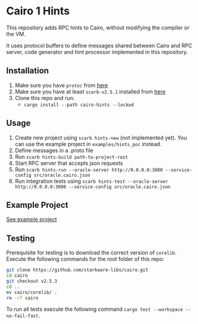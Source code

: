 # Cairo 1 Hints

This repository adds RPC hints to Cairo, without modifying the compiler or the VM.

It uses protocol buffers to define messages shared between Cairo and RPC server, code generator and hint processor implemented in this repository.

## Installation

1. Make sure you have `protoc` from [here](https://grpc.io/docs/protoc-installation/)
2. Make sure you have at least `scarb-v2.5.1` installed from [here](https://docs.swmansion.com/scarb/download.html)
3. Clone this repo and run:
    * `cargo install --path cairo-hints --locked`

## Usage

1. Create new project using `scarb hints-new` (not implemented yet). You can use the example project in `examples/hints_poc` instead.
2. Define messages in a .proto file
3. Run `scarb hints-build path-to-project-root`
4. Start RPC server that accepts json requests
5. Run `scarb hints-run --oracle-server http://0.0.0.0:3000 --service-config src/oracle.cairo.json`
6. Run integration tests using `scarb hints-test --oracle-server http://0.0.0.0:3000 --service-config src/oracle.cairo.json`


## Example Project
[See example project](https://github.com/reilabs/cairo-hints/tree/main/examples/hints_poc)


## Testing
Prerequisite for testing is to download the correct version of `corelib`. Execute the following commands for the root folder of this repo:
```bash
git clone https://github.com/starkware-libs/cairo.git
cd cairo
git checkout v2.5.3
cd ..
mv cairo/corelib/ .
rm -rf cairo
```

To run all tests execute the following command `cargo test --workspace --no-fail-fast`.
